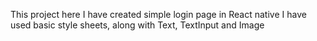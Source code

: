 This project here I have created simple login page in React native
I have used basic style sheets, along with Text, TextInput and Image
